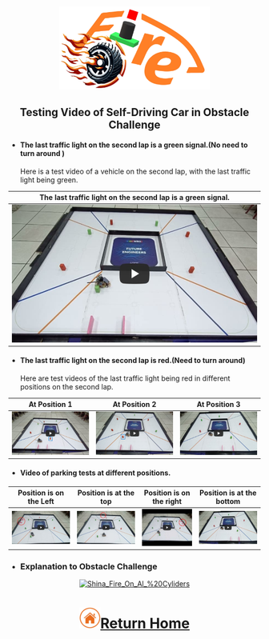 <div align="center"><img src="../../other/img/logo.png" width="300" alt=" logo"></div>

## <div align="center">Testing Video of Self-Driving Car in Obstacle Challenge</div>

- #### The last traffic light on the second lap is a green signal.(No need to turn around ) 

  Here is a test video of a vehicle on the second lap, with the last traffic light being green. 

|The last traffic light on the second lap is a green signal.|
|:---:|
|[![Obstacle Challenge noRed@Fire On All Cylinders](./img/Obstacle-Challenge-noRed@Fire-On-All-Cylinders.jpg)](https://youtu.be/O4IrJlX9vzc "Obstacle Challenge noRed@Fire On All Cylinders")|

- #### The last traffic light on the second lap is red.(Need to turn around)  

  Here are test videos of the last traffic light being red in different positions on the second lap.  

|At Position 1|At Position 2|At Position 3|
|:---:|:---:|:---:|
|[![Obstacle-Challenge-Red1@Fire-On-All-Cylinders](./img/Obstacle-Challenge-Red1@Fire-On-All-Cylinders.jpg)](https://youtu.be/uUHdDcKv2U4 "Obstacle-Challenge-Red1@Fire-On-All-Cylinders")|[![Obstacle-Challenge-Red2@Fire-On-All-Cylinders](./img/Obstacle-Challenge-Red2@Fire-On-All-Cylinders.jpg)](https://youtu.be/3C-JRB5SZuY "Obstacle-Challenge-Red2@Fire-On-All-Cylinders")|[![Obstacle-Challenge-Red3@Fire-On-All-Cylinders](./img/Obstacle-Challenge-Red3@Fire-On-All-Cylinders.jpg)](https://youtu.be/zOrth1XzHYA "Obstacle-Challenge-Red3@Fire-On-All-Cylinders")|

- #### Video of parking tests at different positions.

|Position is on the Left|Position is at the top|Position is on the right|Position is at the bottom |
|:---:|:---:|:---:|:---:|
|[![parking Left@Fire-On-All-Cylinders](./img/parking_Left@Fire%20On%20All%20Cylinders.jpg)](https://youtu.be/N71LAlh8o_8 "parking Left@Fire-On-All-Cylinders")|[![parking Top@Fire-On-All-Cylinders](./img/parking_top@Fire%20On%20All%20Cylinders.jpg)](https://youtu.be/NonpbOTjr0Y "parking Top@Fire-On-All-Cylinders")|[![parking Right@Fire On All Cylinders](./img/parking_right@Fire%20On%20All%20Cylinders.jpg)](https://youtu.be/3ksQ_JbKirA "parking right@Fire On All Cylinders")|[![parking Down@Fire-On-All-Cylinders](./img/Obstacle-Challenge-Red3@Fire-On-All-Cylinders.jpg)](https://youtu.be/zOrth1XzHYA "parking Down@Fire-On-All-Cylinders")|

 - ### Explanation to Obstacle Challenge

<div align="center">
  
[![Shina_Fire_On_Al_%20Cyliders](./img/Shina_Fire_On_Al_%20Cyliders.png)](https://youtu.be/7WiBLkQUE0Q "Shina_Fire_On_Al_%20Cyliders")
</div>

# <div align="center">![HOME](../../other/img/home.png)[Return Home](../../)</div>  


